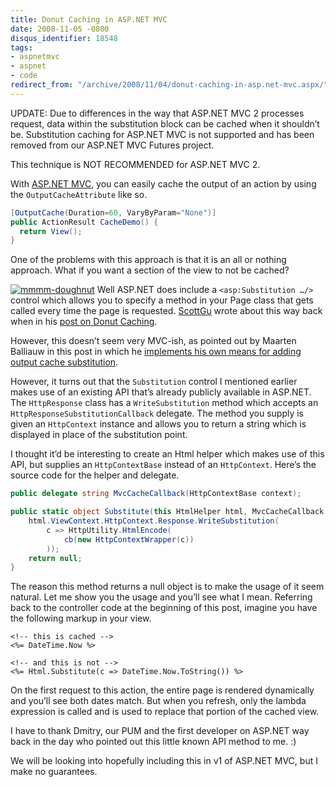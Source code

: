 ```yaml
---
title: Donut Caching in ASP.NET MVC
date: 2008-11-05 -0800
disqus_identifier: 18548
tags:
- aspnetmvc
- aspnet
- code
redirect_from: "/archive/2008/11/04/donut-caching-in-asp.net-mvc.aspx/"
---
```


UPDATE: Due to differences in the way that ASP.NET MVC 2 processes
request, data within the substitution block can be cached when it
shouldn’t be. Substitution caching for ASP.NET MVC is not supported and
has been removed from our ASP.NET MVC Futures project.

This technique is NOT RECOMMENDED for ASP.NET MVC 2.

With [ASP.NET MVC](http://asp.net/mvc "ASP.NET MVC Website"), you can
easily cache the output of an action by using the `OutputCacheAttribute`
like so.

```csharp
[OutputCache(Duration=60, VaryByParam="None")]
public ActionResult CacheDemo() {
  return View();
}
```

One of the problems with this approach is that it is an all or nothing
approach. What if you want a section of the view to not be cached?

[![mmmm-doughnut](https://haacked.com/images/haacked_com/WindowsLiveWriter/DonutCachinginASP.NETMVC_E52F/mmmm-doughnut_thumb.jpg "mmmm-doughnut")](https://haacked.com/images/haacked_com/WindowsLiveWriter/DonutCachinginASP.NETMVC_E52F/mmmm-doughnut_2.jpg)
Well ASP.NET does include a `<asp:Substitution …/>` control which allows
you to specify a method in your Page class that gets called every time
the page is requested.
[ScottGu](http://weblogs.asp.net/scottgu/ "Scott Guthrie") wrote about
this way back when in his [post on Donut
Caching](http://weblogs.asp.net/scottgu/archive/2006/11/28/tip-trick-implement-donut-caching-with-the-asp-net-2-0-output-cache-substitution-feature.aspx "Donut Caching").

However, this doesn’t seem very MVC-ish, as pointed out by Maarten
Balliauw in this post in which he [implements his own means for adding
output cache
substitution](http://blog.maartenballiauw.be/post/2008/07/01/Extending-ASPNET-MVC-OutputCache-ActionFilterAttribute-Adding-substitution.aspx "Adding ASP.NET MVC OutputCache Subsitution").

However, it turns out that the `Substitution` control I mentioned
earlier makes use of an existing API that’s already publicly available
in ASP.NET. The `HttpResponse` class has a `WriteSubstitution` method
which accepts an `HttpResponseSubstitutionCallback` delegate. The method
you supply is given an `HttpContext` instance and allows you to return a
string which is displayed in place of the substitution point.

I thought it’d be interesting to create an Html helper which makes use
of this API, but supplies an `HttpContextBase` instead of an
`HttpContext`. Here’s the source code for the helper and delegate.

```csharp
public delegate string MvcCacheCallback(HttpContextBase context);

public static object Substitute(this HtmlHelper html, MvcCacheCallback cb) {
    html.ViewContext.HttpContext.Response.WriteSubstitution(
        c => HttpUtility.HtmlEncode(
            cb(new HttpContextWrapper(c))
        ));
    return null;
}
```

The reason this method returns a null object is to make the usage of it
seem natural. Let me show you the usage and you’ll see what I mean.
Referring back to the controller code at the beginning of this post,
imagine you have the following markup in your view.

```aspx-cs
<!-- this is cached -->
<%= DateTime.Now %>

<!-- and this is not -->
<%= Html.Substitute(c => DateTime.Now.ToString()) %>
```

On the first request to this action, the entire page is rendered
dynamically and you’ll see both dates match. But when you refresh, only
the lambda expression is called and is used to replace that portion of
the cached view.

I have to thank Dmitry, our PUM and the first developer on ASP.NET way
back in the day who pointed out this little known API method to me. :)

We will be looking into hopefully including this in v1 of ASP.NET MVC,
but I make no guarantees.

